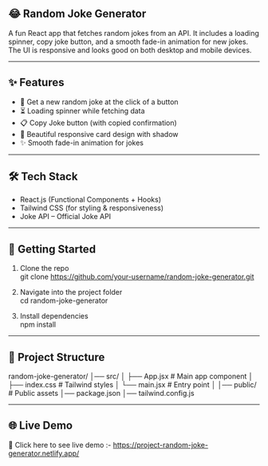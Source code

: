 ## 😂 Random Joke Generator

A fun React app that fetches random jokes from an API.
It includes a loading spinner, copy joke button, and a smooth fade-in animation for new jokes.
The UI is responsive and looks good on both desktop and mobile devices.

---
## ✨ Features

- 🎲 Get a new random joke at the click of a button
- ⏳ Loading spinner while fetching data
- 📋 Copy Joke button (with copied confirmation)
- 🎨 Beautiful responsive card design with shadow
- ✨ Smooth fade-in animation for jokes

---

## 🛠️ Tech Stack

- React.js (Functional Components + Hooks)
- Tailwind CSS (for styling & responsiveness)
- Joke API – Official Joke API

---

## 🚀 Getting Started
1. Clone the repo<br/>
git clone https://github.com/your-username/random-joke-generator.git

2. Navigate into the project folder<br/>
cd random-joke-generator

3. Install dependencies<br/>
npm install

---

## 📂 Project Structure
random-joke-generator/
│── src/
│   ├── App.jsx      # Main app component
│   ├── index.css    # Tailwind styles
│   └── main.jsx     # Entry point
│
│── public/          # Public assets
│── package.json
│── tailwind.config.js

---

## 🌐 Live Demo

🔗 Click here to see live demo :- 
https://project-random-joke-generator.netlify.app/



